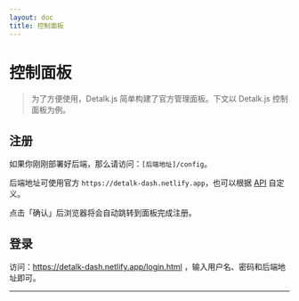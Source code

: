 ```yaml
---
layout: doc
title: 控制面板
---
```


# 控制面板

> 为了方便使用，Detalk.js 简单构建了官方管理面板。下文以 Detalk.js 控制面板为例。

## 注册

如果你刚刚部署好后端，那么请访问：`[后端地址]/config`。

后端地址可使用官方 `https://detalk-dash.netlify.app`，也可以根据 [API](/server/api.html) 自定义。

点击「确认」后浏览器将会自动跳转到面板完成注册。

## 登录

访问：https://detalk-dash.netlify.app/login.html ，输入用户名、密码和后端地址即可。

---

<Comment />
